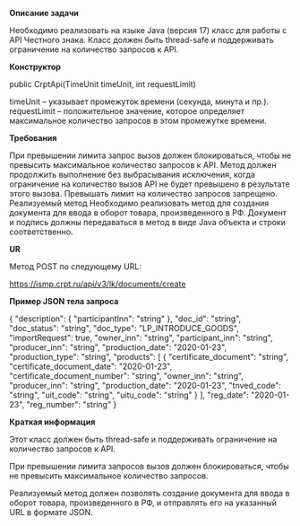**Описание задачи**

Необходимо реализовать на языке Java (версия 17) класс для работы с API Честного знака. Класс должен быть thread-safe и поддерживать ограничение на количество запросов к API.

**Конструктор**

public CrptApi(TimeUnit timeUnit, int requestLimit)

timeUnit – указывает промежуток времени (секунда, минута и пр.).
requestLimit – положительное значение, которое определяет максимальное количество запросов в этом промежутке времени.

**Требования**

При превышении лимита запрос вызов должен блокироваться, чтобы не превысить максимальное количество запросов к API.
Метод должен продолжить выполнение без выбрасывания исключения, когда ограничение на количество вызов API не будет превышено в результате этого вызова.
Превышать лимит на количество запросов запрещено.
Реализуемый метод
Необходимо реализовать метод для создания документа для ввода в оборот товара, произведенного в РФ. Документ и подпись должны передаваться в метод в виде Java объекта и строки соответственно.

**UR**

Метод POST по следующему URL:

https://ismp.crpt.ru/api/v3/lk/documents/create

**Пример JSON тела запроса**

{
  "description": {
    "participantInn": "string"
  },
  "doc_id": "string",
  "doc_status": "string",
  "doc_type": "LP_INTRODUCE_GOODS",
  "importRequest": true,
  "owner_inn": "string",
  "participant_inn": "string",
  "producer_inn": "string",
  "production_date": "2020-01-23",
  "production_type": "string",
  "products": [
    {
      "certificate_document": "string",
      "certificate_document_date": "2020-01-23",
      "certificate_document_number": "string",
      "owner_inn": "string",
      "producer_inn": "string",
      "production_date": "2020-01-23",
      "tnved_code": "string",
      "uit_code": "string",
      "uitu_code": "string"
    }
  ],
  "reg_date": "2020-01-23",
  "reg_number": "string"
}

**Краткая информация**

Этот класс должен быть thread-safe и поддерживать ограничение на количество запросов к API. 

При превышении лимита запросов вызов должен блокироваться, чтобы не превысить максимальное количество запросов. 

Реализуемый метод должен позволять создание документа для ввода в оборот товара, произведенного в РФ, и отправлять его на указанный URL в формате JSON.
